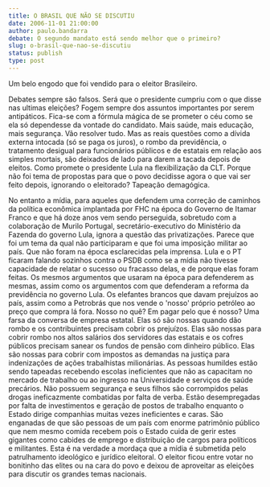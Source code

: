 ```yaml
---
title: O BRASIL QUE NÃO SE DISCUTIU
date: 2006-11-01 21:00:00
author: paulo.bandarra
debate: O segundo mandato está sendo melhor que o primeiro?
slug: o-brasil-que-nao-se-discutiu
status: publish 
type: post
---
```


Um belo engodo que foi vendido para o eleitor Brasileiro.
 
Debates sempre são falsos. Será que o presidente cumpriu com o que disse nas ultimas eleições? Fogem sempre dos assuntos importantes por serem antipáticos. Fica-se com a fórmula mágica de se prometer o céu como se ela só dependesse da vontade do candidato. Mais saúde, mais educação, mais segurança. Vão resolver tudo. Mas as reais questões como a dívida externa intocada (só se paga os juros), o rombo da previdência, o tratamento desigual para funcionários públicos e de estatais em relação aos simples mortais, são deixados de lado para darem a tacada depois de eleitos. Como promete o presidente Lula na flexibilização da CLT. Porque não foi tema de propostas para que o povo decidisse agora o que vai ser feito depois, ignorando o eleitorado? Tapeação demagógica. 
 
No entanto a mídia, para aqueles que defendem uma correção de caminhos da política econômica implantada por FHC na época do Governo de Itamar Franco e que há doze anos vem sendo perseguida, sobretudo com a colaboração de Murilo Portugal, secretário-executivo do Ministério da Fazenda do governo Lula, ignora a questão das privatizações. Parece que foi um tema da qual não participaram e que foi uma imposição militar ao país. Que não foram na época esclarecidas pela imprensa. Lula e o PT ficaram falando sozinhos contra o PSDB como se a mídia não tivesse capacidade de relatar o sucesso ou fracasso delas, e de porque elas foram feitas. Os mesmos argumentos que usaram na época para defenderem as mesmas, assim como os argumentos com que defenderam a reforma da previdência no governo Lula. Os elefantes brancos que davam prejuízos ao país, assim como a Petrobrás que nos vende o 'nosso' próprio petróleo ao preço que compra lá fora. Nosso no quê? Em pagar pelo que é nosso? Uma farsa da conversa de empresa estatal. Elas só são nossas quando dão rombo e os contribuintes precisam cobrir os prejuízos. Elas são nossas para cobrir rombo nos altos salários dos servidores das estatais e os cofres públicos precisam sanear os fundos de pensão com dinheiro público. Elas são nossas para cobrir com impostos as demandas na justiça para indenizações de ações trabalhistas milionárias. As pessoas humildes estão sendo tapeadas recebendo escolas ineficientes que não as capacitam no mercado de trabalho ou ao ingresso na Universidade e serviços de saúde precários. Não possuem segurança e seus filhos são corrompidos pelas drogas ineficazmente combatidas por falta de verba. Estão desempregadas por falta de investimentos e geração de postos de trabalho enquanto o Estado dirige companhias muitas vezes ineficientes e caras. São enganadas de que são pessoas de um país com enorme patrimônio público que nem mesmo comida recebem pois o Estado cuida de gerir estes gigantes como cabides de emprego e distribuição de cargos para políticos e militantes. Esta é na verdade a mordaça que a mídia é submetida pelo patrulhamento ideológico e jurídico eleitoral. O eleitor ficou entre votar no bonitinho das elites ou na cara do povo e deixou de aproveitar as eleições para discutir os grandes temas nacionais.
